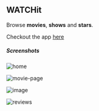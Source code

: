 ## WATCHit

Browse **movies**, **shows** and **stars**.

Checkout the app [here](https://watchbox-watchbox.herokuapp.com/)

##### Screenshots

![home](https://res.cloudinary.com/dyr3j7rgu/image/upload/v1627489427/watchbox/Screenshot_2021-07-28_at_9.38.40_PM_pthzze.png)

![movie-page](https://res.cloudinary.com/dyr3j7rgu/image/upload/v1627489427/watchbox/Screenshot_2021-07-28_at_9.52.24_PM_frtqzr.png)

![image](https://res.cloudinary.com/dyr3j7rgu/image/upload/v1627489428/watchbox/Screenshot_2021-07-28_at_9.53.11_PM_eoaqi4.png)

![reviews](https://res.cloudinary.com/dyr3j7rgu/image/upload/v1627489426/watchbox/Screenshot_2021-07-28_at_9.53.28_PM_hjjwot.png)
